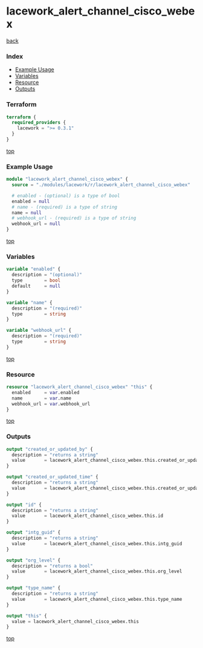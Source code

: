 # lacework_alert_channel_cisco_webex

[back](../lacework.md)

### Index

- [Example Usage](#example-usage)
- [Variables](#variables)
- [Resource](#resource)
- [Outputs](#outputs)

### Terraform

```terraform
terraform {
  required_providers {
    lacework = ">= 0.3.1"
  }
}
```

[top](#index)

### Example Usage

```terraform
module "lacework_alert_channel_cisco_webex" {
  source = "./modules/lacework/r/lacework_alert_channel_cisco_webex"

  # enabled - (optional) is a type of bool
  enabled = null
  # name - (required) is a type of string
  name = null
  # webhook_url - (required) is a type of string
  webhook_url = null
}
```

[top](#index)

### Variables

```terraform
variable "enabled" {
  description = "(optional)"
  type        = bool
  default     = null
}

variable "name" {
  description = "(required)"
  type        = string
}

variable "webhook_url" {
  description = "(required)"
  type        = string
}
```

[top](#index)

### Resource

```terraform
resource "lacework_alert_channel_cisco_webex" "this" {
  enabled     = var.enabled
  name        = var.name
  webhook_url = var.webhook_url
}
```

[top](#index)

### Outputs

```terraform
output "created_or_updated_by" {
  description = "returns a string"
  value       = lacework_alert_channel_cisco_webex.this.created_or_updated_by
}

output "created_or_updated_time" {
  description = "returns a string"
  value       = lacework_alert_channel_cisco_webex.this.created_or_updated_time
}

output "id" {
  description = "returns a string"
  value       = lacework_alert_channel_cisco_webex.this.id
}

output "intg_guid" {
  description = "returns a string"
  value       = lacework_alert_channel_cisco_webex.this.intg_guid
}

output "org_level" {
  description = "returns a bool"
  value       = lacework_alert_channel_cisco_webex.this.org_level
}

output "type_name" {
  description = "returns a string"
  value       = lacework_alert_channel_cisco_webex.this.type_name
}

output "this" {
  value = lacework_alert_channel_cisco_webex.this
}
```

[top](#index)
